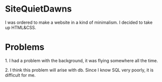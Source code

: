 
<h1 class="ukfd">SiteQuietDawns</h1>
<div class="text">I was ordered to make a website in a kind of minimalism. I decided to take up HTML&CSS.</div>

<h1 class="had">Problems</h1>
<p>
    <div>1. I had a problem with the background, it was flying somewhere all the time.</div>
</p>
<p>
    <div>2. I think this problem will arise with db. Since I know SQL very poorly, it is difficult for me.</div>
</p>